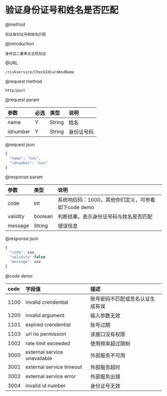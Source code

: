 # 验证身份证号和姓名是否匹配

@method

```
验证身份证号和姓名匹配
```

@introduction

```
身份证二要素合法性验证
```

@URL

```
/riskservice/CheckIdCardAndName
```

@request method

```
http/post
```

@request param

| 参数 | 必选 | 类型 | 说明 |
| :--- | :--- | :--- | :--- |
| name | Y | String | 姓名 |
| idnumber | Y | String | 身份证号码 |

@request json

```js
{
  "name": "xxx",
  "idnumber": "xxx"
}
```

@response param

| 参数 | 类型 | 说明 |
| :--- | :--- | :--- |
| code | int | 系统响应码：1000，其他你们定义，可参看如下code demo |
| validity | boolean | 判断结果。表示身份证号码与姓名是否匹配 |
| message | String | 错误信息 |

@response json

```js
{
  "code": xxx,
  "validity":false
  "message": xxx
}
```

@code demo

| code | 字段值 | 描述 |
| :--- | :--- | :--- |
| 1100 | invalid crendential | 账号密码不匹配或签名认证生成有误 |
| 1200 | invalid argument | 输入参数无效 |
| 1101 | expired crendential | 账号过期 |
| 1103 | url no permission | 该接口没有权限 |
| 1002 | rate limit exceeded | 使用频率超过限制 |
| 3000 | external service unavailable | 外部服务不可用 |
| 3001 | external service timeout | 外部服务超时 |
| 3002 | external service error | 外部服务出错 |
| 3004 | invalid id number | 身份证号无效 |



